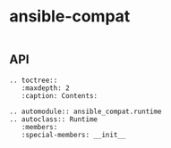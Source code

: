 # ansible-compat

```{include} examples.md

```

## API

```{eval-rst}
.. toctree::
   :maxdepth: 2
   :caption: Contents:

.. automodule:: ansible_compat.runtime
.. autoclass:: Runtime
   :members:
   :special-members: __init__
```
